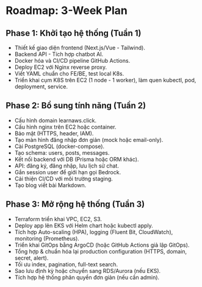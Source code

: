 # Roadmap: 3-Week Plan

## Phase 1: Khởi tạo hệ thống (Tuần 1)
- Thiết kế giao diện frontend (Next.js/Vue - Tailwind).
- Backend API - Tích hợp chatbot AI.
- Docker hóa và CI/CD pipeline GitHub Actions.
- Deploy EC2 với Nginx reverse proxy.
- Viết YAML chuẩn cho FE/BE, test local K8s.
- Triển khai cụm K8S trên EC2 (1 node - 1 worker), làm quen kubectl, pod, deployment, service.

## Phase 2: Bổ sung tính năng (Tuần 2)
- Cấu hình domain learnaws.click.
- Cấu hình nginx trên EC2 hoặc container.
- Bảo mật (HTTPS, header, IAM).
- Tạo màn hình đăng nhập đơn giản (mock hoặc email-only).
- Cài PostgreSQL (docker-compose).
- Tạo schema: users, posts, messages.
- Kết nối backend với DB (Prisma hoặc ORM khác).
- API: đăng ký, đăng nhập, lưu lịch sử chat.
- Gắn session user để giới hạn gọi Bedrock.
- Cải thiện CI/CD với môi trường staging.
- Tạo blog viết bài Markdown.

## Phase 3: Mở rộng hệ thống (Tuần 3)
- Terraform triển khai VPC, EC2, S3.
- Deploy app lên EKS với Helm chart hoặc kubectl apply.
- Tích hợp Auto-scaling (HPA), logging (Fluent Bit, CloudWatch), monitoring (Prometheus).
- Triển khai GitOps bằng ArgoCD (hoặc GitHub Actions giả lập GitOps).
- Tổng hợp & chuẩn hóa lại production configuration (HTTPS, domain, secret, alert).
- Tối ưu index, pagination, full-text search.
- Sao lưu định kỳ hoặc chuyển sang RDS/Aurora (nếu EKS).
- Tích hợp hệ thống phân quyền đơn giản (nếu cần admin).